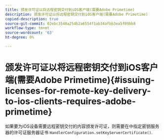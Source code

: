 ```yaml
---
title: 颁发许可证以将远程密钥交付到iOS客户端(需要Adobe Primetime)
description: 颁发许可证以将远程密钥交付到iOS客户端(需要Adobe Primetime)
copied-description: true
source-git-commit: 02ebc3548a254b2a6554f1ab34afbb3ea5f09bb8
workflow-type: tm+mt
source-wordcount: '63'
ht-degree: 0%

---
```


# 颁发许可证以将远程密钥交付到iOS客户端(需要Adobe Primetime){#issuing-licenses-for-remote-key-delivery-to-ios-clients-requires-adobe-primetime}

如果要为iOS设备需要远程密钥交付的内容颁发许可证，则需要在中指定密钥服务器的许可证服务器证书 `HandlerConfiguration.setKeyServerCertificate()`.
